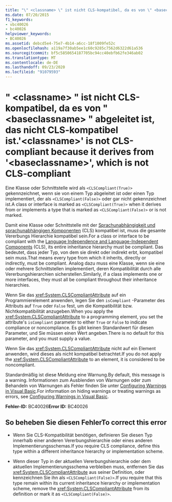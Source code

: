 ```yaml
---
title: "\" <classname> \" ist nicht CLS-kompatibel, da es von \" <baseclassname> \" abgeleitet ist, das nicht CLS-kompatibel ist."
ms.date: 07/20/2015
f1_keywords:
- vbc40026
- bc40026
helpviewer_keywords:
- BC40026
ms.assetid: debcd5e4-75e7-4b14-a6cc-18f1009fe52c
ms.openlocfilehash: a119a7f30ab5ee1c60c9285c7562d6322d61a536
ms.sourcegitcommit: bf5c5850654187705bc94cc40ebfb62fe346ab02
ms.translationtype: MT
ms.contentlocale: de-DE
ms.lasthandoff: 09/23/2020
ms.locfileid: "91079593"
---
```

# <a name="classname-is-not-cls-compliant-because-it-derives-from-baseclassname-which-is-not-cls-compliant"></a><span data-ttu-id="d173f-102">" \<classname> " ist nicht CLS-kompatibel, da es von " \<baseclassname> " abgeleitet ist, das nicht CLS-kompatibel ist.</span><span class="sxs-lookup"><span data-stu-id="d173f-102">'\<classname>' is not CLS-compliant because it derives from '\<baseclassname>', which is not CLS-compliant</span></span>

<span data-ttu-id="d173f-103">Eine Klasse oder Schnittstelle wird als `<CLSCompliant(True)>` gekennzeichnet, wenn sie von einem Typ abgeleitet ist oder einen Typ implementiert, der als `<CLSCompliant(False)>` oder gar nicht gekennzeichnet ist.</span><span class="sxs-lookup"><span data-stu-id="d173f-103">A class or interface is marked as `<CLSCompliant(True)>` when it derives from or implements a type that is marked as `<CLSCompliant(False)>` or is not marked.</span></span>  
  
 <span data-ttu-id="d173f-104">Damit eine Klasse oder Schnittstelle mit der [Sprachunabhängigkeit und sprachunabhängigen Komponenten](../../standard/language-independence-and-language-independent-components.md) (CLS) kompatibel ist, muss die gesamte Vererbungs Hierarchie kompatibel sein.</span><span class="sxs-lookup"><span data-stu-id="d173f-104">For a class or interface to be compliant with the [Language Independence and Language-Independent Components](../../standard/language-independence-and-language-independent-components.md) (CLS), its entire inheritance hierarchy must be compliant.</span></span> <span data-ttu-id="d173f-105">Das bedeutet, dass jeder Typ, von dem sie direkt oder indirekt erbt, kompatibel sein muss.</span><span class="sxs-lookup"><span data-stu-id="d173f-105">That means every type from which it inherits, directly or indirectly, must be compliant.</span></span> <span data-ttu-id="d173f-106">Analog dazu muss eine Klasse, wenn sie eine oder mehrere Schnittstellen implementiert, deren Kompatibilität durch alle Vererbungshierarchien sicherstellen.</span><span class="sxs-lookup"><span data-stu-id="d173f-106">Similarly, if a class implements one or more interfaces, they must all be compliant throughout their inheritance hierarchies.</span></span>  
  
 <span data-ttu-id="d173f-107">Wenn Sie das <xref:System.CLSCompliantAttribute> auf ein Programmierelement anwenden, legen Sie den `isCompliant` -Parameter des Attributs auf `True` oder `False` fest, um die Kompatibilität bzw. Nichtkompatibilität anzugeben.</span><span class="sxs-lookup"><span data-stu-id="d173f-107">When you apply the <xref:System.CLSCompliantAttribute> to a programming element, you set the attribute's `isCompliant` parameter to either `True` or `False` to indicate compliance or noncompliance.</span></span> <span data-ttu-id="d173f-108">Es gibt keinen Standardwert für diesen Parameter, und Sie müssen einen Wert angeben.</span><span class="sxs-lookup"><span data-stu-id="d173f-108">There is no default for this parameter, and you must supply a value.</span></span>  
  
 <span data-ttu-id="d173f-109">Wenn Sie das <xref:System.CLSCompliantAttribute> nicht auf ein Element anwenden, wird dieses als nicht kompatibel betrachtet.</span><span class="sxs-lookup"><span data-stu-id="d173f-109">If you do not apply the <xref:System.CLSCompliantAttribute> to an element, it is considered to be noncompliant.</span></span>  
  
 <span data-ttu-id="d173f-110">Standardmäßig ist diese Meldung eine Warnung.</span><span class="sxs-lookup"><span data-stu-id="d173f-110">By default, this message is a warning.</span></span> <span data-ttu-id="d173f-111">Informationen zum Ausblenden von Warnungen oder zum Behandeln von Warnungen als Fehler finden Sie unter [Configuring Warnings in Visual Basic](/visualstudio/ide/configuring-warnings-in-visual-basic).</span><span class="sxs-lookup"><span data-stu-id="d173f-111">For information on hiding warnings or treating warnings as errors, see [Configuring Warnings in Visual Basic](/visualstudio/ide/configuring-warnings-in-visual-basic).</span></span>  
  
 <span data-ttu-id="d173f-112">**Fehler-ID:** BC40026</span><span class="sxs-lookup"><span data-stu-id="d173f-112">**Error ID:** BC40026</span></span>  
  
## <a name="to-correct-this-error"></a><span data-ttu-id="d173f-113">So beheben Sie diesen Fehler</span><span class="sxs-lookup"><span data-stu-id="d173f-113">To correct this error</span></span>  
  
- <span data-ttu-id="d173f-114">Wenn Sie CLS-Kompatibilität benötigen, definieren Sie diesen Typ innerhalb einer anderen Vererbungshierarchie oder eines anderen Implementierungsschemas.</span><span class="sxs-lookup"><span data-stu-id="d173f-114">If you require CLS compliance, define this type within a different inheritance hierarchy or implementation scheme.</span></span>  
  
- <span data-ttu-id="d173f-115">Wenn dieser Typ in der aktuellen Vererbungshierarchie oder dem aktuellen Implementierungsschema verbleiben muss, entfernen Sie das <xref:System.CLSCompliantAttribute> aus seiner Definition, oder kennzeichnen Sie ihn als `<CLSCompliant(False)>`.</span><span class="sxs-lookup"><span data-stu-id="d173f-115">If you require that this type remain within its current inheritance hierarchy or implementation scheme, remove the <xref:System.CLSCompliantAttribute> from its definition or mark it as `<CLSCompliant(False)>`.</span></span>
